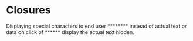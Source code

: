 # Closures
Displaying special characters to end user ******** instead of actual text or data
on click of ****** display the actual text hidden.
